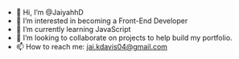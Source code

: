 - 👋 Hi, I’m @JaiyahhD
- 👀 I’m interested in becoming a Front-End Developer
- 🌱 I’m currently learning JavaScript 
- 💞️ I’m looking to collaborate on projects to help build my portfolio. 
- 📫 How to reach me: jai.kdavis04@gmail.com
  
<!---
JaiyahhR/JaiyahhR is a ✨ special ✨ repository because its `README.md` (this file) appears on your GitHub profile.
You can click the Preview link to take a look at your changes.
--->
